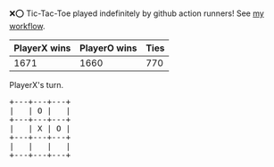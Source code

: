 :x::o: Tic-Tac-Toe played indefinitely by github action runners! See [my workflow](.github/workflows/play.yaml).

|PlayerX wins|PlayerO wins|Ties|
|-|-|-|
|1671|1660|770|

PlayerX's turn.

<pre>
+---+---+---+
|   | O |   |
+---+---+---+
|   | X | O |
+---+---+---+
|   |   |   |
+---+---+---+
</pre>